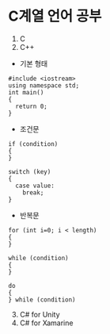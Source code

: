 # C계열 언어 공부  


1. C  
2. C++  

  - 기본 형태  
  ```
  #include <iostream>  
  using namespace std;  
  int main()  
  {  
    return 0;  
  }
  ```

  - 조건문  
  ```
  if (condition)  
  {  
  }

  switch (key)  
 {  
    case value:
      break;
 }  
 ```

  - 반복문  
  ```
  for (int i=0; i < length)  
  {  
  }

  while (condition)  
  {  
  }  

  do  
  {  
  } while (condition)
  ```

3. C# for Unity  
4. C# for Xamarine
